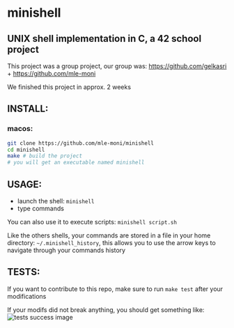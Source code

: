 # minishell

## UNIX shell implementation in C, a 42 school project

This project was a group project, our group was: https://github.com/gelkasri + https://github.com/mle-moni

We finished this project in approx. 2 weeks

## INSTALL:

### macos:

```zsh
git clone https://github.com/mle-moni/minishell
cd minishell
make # build the project
# you will get an executable named minishell
```

## USAGE:

- launch the shell: `minishell`
- type commands

You can also use it to execute scripts: `minishell script.sh`

Like the others shells, your commands are stored in a file in your home directory: `~/.minishell_history`, this allows you to use the arrow keys to navigate through your commands history

## TESTS:

If you want to contribute to this repo, make sure to run `make test` after your modifications

If your modifs did not break anything, you should get something like:
![tests success image](https://github.com/mle-moni/minishell/blob/master/debug/tests/tests.png?raw=true)

